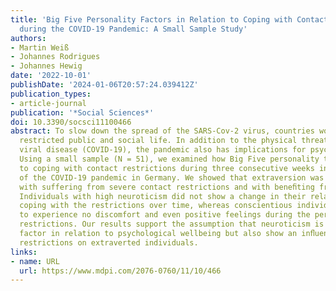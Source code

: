 ```yaml
---
title: 'Big Five Personality Factors in Relation to Coping with Contact Restrictions
  during the COVID-19 Pandemic: A Small Sample Study'
authors:
- Martin Weiß
- Johannes Rodrigues
- Johannes Hewig
date: '2022-10-01'
publishDate: '2024-01-06T20:57:24.039412Z'
publication_types:
- article-journal
publication: '*Social Sciences*'
doi: 10.3390/socsci11100466
abstract: To slow down the spread of the SARS-Cov-2 virus, countries worldwide severely
  restricted public and social life. In addition to the physical threat posed by the
  viral disease (COVID-19), the pandemic also has implications for psychological well-being.
  Using a small sample (N = 51), we examined how Big Five personality traits relate
  to coping with contact restrictions during three consecutive weeks in the ﬁrst wave
  of the COVID-19 pandemic in Germany. We showed that extraversion was associated
  with suffering from severe contact restrictions and with beneﬁting from their relaxation.
  Individuals with high neuroticism did not show a change in their relatively poor
  coping with the restrictions over time, whereas conscientious individuals seemed
  to experience no discomfort and even positive feelings during the period of contact
  restrictions. Our results support the assumption that neuroticism is a vulnerability
  factor in relation to psychological wellbeing but also show an inﬂuence of contact
  restrictions on extraverted individuals.
links:
- name: URL
  url: https://www.mdpi.com/2076-0760/11/10/466
---
```

